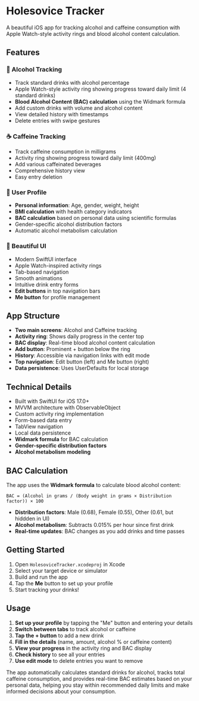 # Holesovice Tracker

A beautiful iOS app for tracking alcohol and caffeine consumption with Apple Watch-style activity rings and blood alcohol content calculation.

## Features

### 🍷 Alcohol Tracking
- Track standard drinks with alcohol percentage
- Apple Watch-style activity ring showing progress toward daily limit (4 standard drinks)
- **Blood Alcohol Content (BAC) calculation** using the Widmark formula
- Add custom drinks with volume and alcohol content
- View detailed history with timestamps
- Delete entries with swipe gestures

### ☕ Caffeine Tracking
- Track caffeine consumption in milligrams
- Activity ring showing progress toward daily limit (400mg)
- Add various caffeinated beverages
- Comprehensive history view
- Easy entry deletion

### 👤 User Profile
- **Personal information**: Age, gender, weight, height
- **BMI calculation** with health category indicators
- **BAC calculation** based on personal data using scientific formulas
- Gender-specific alcohol distribution factors
- Automatic alcohol metabolism calculation

### 🎨 Beautiful UI
- Modern SwiftUI interface
- Apple Watch-inspired activity rings
- Tab-based navigation
- Smooth animations
- Intuitive drink entry forms
- **Edit buttons** in top navigation bars
- **Me button** for profile management

## App Structure

- **Two main screens**: Alcohol and Caffeine tracking
- **Activity ring**: Shows daily progress in the center top
- **BAC display**: Real-time blood alcohol content calculation
- **Add button**: Prominent + button below the ring
- **History**: Accessible via navigation links with edit mode
- **Top navigation**: Edit button (left) and Me button (right)
- **Data persistence**: Uses UserDefaults for local storage

## Technical Details

- Built with SwiftUI for iOS 17.0+
- MVVM architecture with ObservableObject
- Custom activity ring implementation
- Form-based data entry
- TabView navigation
- Local data persistence
- **Widmark formula** for BAC calculation
- **Gender-specific distribution factors**
- **Alcohol metabolism modeling**

## BAC Calculation

The app uses the **Widmark formula** to calculate blood alcohol content:

```
BAC = (Alcohol in grams / (Body weight in grams × Distribution factor)) × 100
```

- **Distribution factors**: Male (0.68), Female (0.55), Other (0.61, but hiddden in UI)
- **Alcohol metabolism**: Subtracts 0.015% per hour since first drink
- **Real-time updates**: BAC changes as you add drinks and time passes

## Getting Started

1. Open `HolesoviceTracker.xcodeproj` in Xcode
2. Select your target device or simulator
3. Build and run the app
4. Tap the **Me** button to set up your profile
5. Start tracking your drinks!

## Usage

1. **Set up your profile** by tapping the "Me" button and entering your details
2. **Switch between tabs** to track alcohol or caffeine
3. **Tap the + button** to add a new drink
4. **Fill in the details** (name, amount, alcohol % or caffeine content)
5. **View your progress** in the activity ring and BAC display
6. **Check history** to see all your entries
7. **Use edit mode** to delete entries you want to remove

The app automatically calculates standard drinks for alcohol, tracks total caffeine consumption, and provides real-time BAC estimates based on your personal data, helping you stay within recommended daily limits and make informed decisions about your consumption. 
